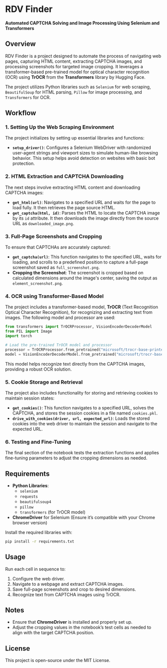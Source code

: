 # RDV Finder

**Automated CAPTCHA Solving and Image Processing Using Selenium and Transformers**

## Overview

RDV Finder is a project designed to automate the process of navigating web pages, capturing HTML content, extracting CAPTCHA images, and processing screenshots for targeted image cropping. It leverages a transformer-based pre-trained model for optical character recognition (OCR) using **TrOCR** from the **Transformers** library by Hugging Face.

The project utilizes Python libraries such as `Selenium` for web scraping, `BeautifulSoup` for HTML parsing, `Pillow` for image processing, and `Transformers` for OCR.

## Workflow

### 1. Setting Up the Web Scraping Environment

The project initializes by setting up essential libraries and functions:

- **`setup_driver()`**: Configures a Selenium WebDriver with randomized user-agent strings and viewport sizes to simulate human-like browsing behavior. This setup helps avoid detection on websites with basic bot protection.

### 2. HTML Extraction and CAPTCHA Downloading

The next steps involve extracting HTML content and downloading CAPTCHA images:

- **`get_html(url)`**: Navigates to a specified URL and waits for the page to load fully. It then retrieves the page source HTML.
- **`get_captcha(html, id)`**: Parses the HTML to locate the CAPTCHA image by its `id` attribute. It then downloads the image directly from the source URL as `downloaded_image.png`.

### 3. Full-Page Screenshots and Cropping

To ensure that CAPTCHAs are accurately captured:

- **`get_captcha(url)`**: This function navigates to the specified URL, waits for loading, and scrolls to a predefined position to capture a full-page screenshot saved as `full_screenshot.png`.
- **Cropping the Screenshot**: The screenshot is cropped based on calculated dimensions around the image's center, saving the output as `element_screenshot.png`.

### 4. OCR using Transformer-Based Model

The project includes a transformer-based model, **TrOCR** (Text Recognition Optical Character Recognition), for recognizing and extracting text from images. The following model and processor are used:

```python
from transformers import TrOCRProcessor, VisionEncoderDecoderModel
from PIL import Image
import torch

# Load the pre-trained TrOCR model and processor
processor = TrOCRProcessor.from_pretrained("microsoft/trocr-base-printed")
model = VisionEncoderDecoderModel.from_pretrained("microsoft/trocr-base-printed")
```

This model helps recognize text directly from the CAPTCHA images, providing a robust OCR solution.

### 5. Cookie Storage and Retrieval

The project also includes functionality for storing and retrieving cookies to maintain session states:

- **`get_cookies()`**: This function navigates to a specified URL, solves the CAPTCHA, and stores the session cookies in a file named `cookies.pkl`.
- **`drive_with_cookies(driver, url, expected_url)`**: Loads the stored cookies into the web driver to maintain the session and navigate to the expected URL.

### 6. Testing and Fine-Tuning

The final section of the notebook tests the extraction functions and applies fine-tuning parameters to adjust the cropping dimensions as needed.

## Requirements

- **Python Libraries**:
  - `selenium`
  - `requests`
  - `beautifulsoup4`
  - `pillow`
  - `transformers` (for TrOCR model)
- **ChromeDriver** for Selenium (Ensure it’s compatible with your Chrome browser version)

Install the required libraries with:

```bash
pip install -r requirements.txt
```

## Usage

Run each cell in sequence to:

1. Configure the web driver.
2. Navigate to a webpage and extract CAPTCHA images.
3. Save full-page screenshots and crop to desired dimensions.
4. Recognize text from CAPTCHA images using TrOCR.

## Notes

- Ensure that **ChromeDriver** is installed and properly set up.
- Adjust the cropping values in the notebook’s test cells as needed to align with the target CAPTCHA position.

## License

This project is open-source under the MIT License.
